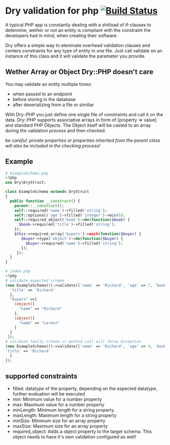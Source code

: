 # Dry validation for php [![Build Status](https://travis-ci.org/Funcke/dry_php.svg?branch=master)](https://travis-ci.org/Funcke/dry_php)
A typical PHP app is constantly dealing with a shitload of if-clauses to determine, wether or not an entity is compliant with the constraint the developers had in mind, when creating their software.

Dry offers a simple way to eleminate overhead validation clauses and centers constraints for any type of entity in one file. Just call validate on an instance of this class and it will validate the parameter you provide.

## Wether Array or Object Dry::PHP doesn't care
You may validate an entity multiple times:
* when passed to an endpoint
* before storing in the database
* after deserializing from a file or similiar

With Dry::PHP you just define one single file of constraints and call it on the data.
Dry::PHP supports associative arrays in form of [property => value] and standard PHP Objects.
The Object itself will be casted to an array during the validation process and then checked.

*be careful: private properties or properties inherited from the parent class will also be included in the checking process!*

## Example
```PHP
# ExampleSchema.php
<?php
use Dry\DryStruct;

class ExampleSchema extends DryStruct 
{
  public function __construct() {
    parent::__construct();
    self::required('name')->filled('string');
    self::optional('age')->filled('integer')->min(6);
    self::required_object('book')->do(function($book) {
      $book->required('title')->filled('string');
    });
    $this->required_array('buyers')->each(function($buyer) {
       $buyer->type('object')->do(function($buyer) {
         $buyer->required('name')->filled('string');
       });
     });
  }
}
```
```PHP
# index.php
<?php
# validate expected schema
(new ExampleSchema())->validate(['name' => 'Richard', 'age' => 7, 'book' => (object) [
  'title' => 'Richard'
  ],
  "buyers" =>[
    (object)[
      "name" => "Richard"
    ],
    (object)[
      "name" => "Lorenz"
    ]
  ]
 ]);
# validate faulty schema => method call will throw Exception
(new ExampleSchema())->validate(['name' => 'Richard', 'age' => 4, 'book' => (object) [
'title' => 'Richard'
  ]
]);
```
## supported constraints
* filled:
  datatype of the property, depending on the expected datatype, further evaluation will be executed
* min:
  Minimum value for a number property
* max:
  Maximum value for a number property
* minLength:
  Minimum length for a string property
* maxLength:
  Maximum length for a string property
* minSize:
  Minimum size for an array property
* maxSize:
  Maximum size for an array property
* required_object:
  Adds a object property to the target schema. This object needs to have it's own validation configured as well!
